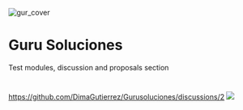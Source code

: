 ![gur_cover](https://github.com/user-attachments/assets/bdeea294-b885-4484-87f2-d96e6a8b8636)
# Guru Soluciones
Test modules, discussion and proposals section

#
https://github.com/DimaGutierrez/Gurusoluciones/discussions/2
![](https://private-user-images.githubusercontent.com/117530171/398000091-67b11e03-6d27-427d-8e4c-b369b0fc47a4.jpg?jwt=eyJhbGciOiJIUzI1NiIsInR5cCI6IkpXVCJ9.eyJpc3MiOiJnaXRodWIuY29tIiwiYXVkIjoicmF3LmdpdGh1YnVzZXJjb250ZW50LmNvbSIsImtleSI6ImtleTUiLCJleHAiOjE3MzQ4ODc2MDQsIm5iZiI6MTczNDg4NzMwNCwicGF0aCI6Ii8xMTc1MzAxNzEvMzk4MDAwMDkxLTY3YjExZTAzLTZkMjctNDI3ZC04ZTRjLWIzNjliMGZjNDdhNC5qcGc_WC1BbXotQWxnb3JpdGhtPUFXUzQtSE1BQy1TSEEyNTYmWC1BbXotQ3JlZGVudGlhbD1BS0lBVkNPRFlMU0E1M1BRSzRaQSUyRjIwMjQxMjIyJTJGdXMtZWFzdC0xJTJGczMlMkZhd3M0X3JlcXVlc3QmWC1BbXotRGF0ZT0yMDI0MTIyMlQxNzA4MjRaJlgtQW16LUV4cGlyZXM9MzAwJlgtQW16LVNpZ25hdHVyZT0wNGFiYzNmOGYzOWM3MDlhZDQ4MGRjZWExNDQxM2E0NTY5MGMzYjdkOTgxNzIwZGNiMmQ0MGEwYjA4YzY1ZGM3JlgtQW16LVNpZ25lZEhlYWRlcnM9aG9zdCJ9.3i8qzV-qTEqRgG9T5CWeO8QrAmiqrB15EFTHvtLaqQk)

